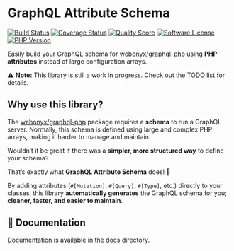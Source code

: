 # GraphQL Attribute Schema

[![Build Status](https://scrutinizer-ci.com/g/jerowork/graphql-attribute-schema/badges/build.png?b=main)](https://github.com/jerowork/graphql-attribute-schema/actions)
[![Coverage Status](https://img.shields.io/scrutinizer/coverage/g/jerowork/graphql-attribute-schema.svg?style=flat)](https://scrutinizer-ci.com/g/jerowork/graphql-attribute-schema/code-structure)
[![Quality Score](https://img.shields.io/scrutinizer/g/jerowork/graphql-attribute-schema.svg?style=flat)](https://scrutinizer-ci.com/g/jerowork/graphql-attribute-schema)
[![Software License](https://img.shields.io/badge/license-MIT-brightgreen.svg?style=flat)](LICENSE)
[![PHP Version](https://img.shields.io/badge/php-%5E8.3-8892BF.svg?style=flat)](http://www.php.net)

Easily build your GraphQL schema for [webonyx/graphql-php](https://github.com/webonyx/graphql-php) using **PHP attributes** instead of large configuration arrays.

⚠️ **Note:** This library is still a work in progress. Check out the [TODO list](docs/todo.md) for details.

## Why use this library?

The [webonyx/graphql-php](https://github.com/webonyx/graphql-php) package requires a **schema** to run a GraphQL server. Normally, this schema is defined using large and complex PHP arrays, making it harder to manage and maintain.

Wouldn’t it be great if there was a **simpler, more structured way** to define your schema?

That’s exactly what **GraphQL Attribute Schema** does! 🚀

By adding attributes (`#[Mutation]`, `#[Query]`, `#[Type]`, etc.) directly to your classes, this library **automatically generates** the GraphQL schema for you; **cleaner, faster, and easier to maintain**.

## 📖 Documentation
Documentation is available in the [docs](docs/index.md) directory.
